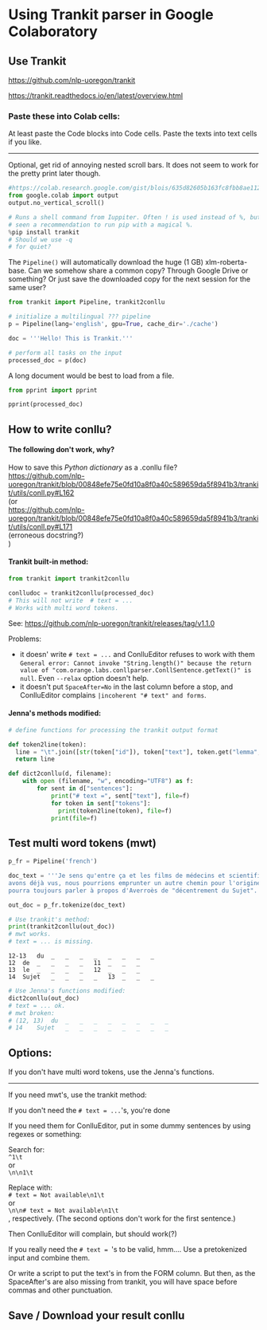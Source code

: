 # Using Trankit parser in Google Colaboratory

## Use Trankit

https://github.com/nlp-uoregon/trankit

https://trankit.readthedocs.io/en/latest/overview.html

### Paste these into Colab cells:

At least paste the Code blocks into Code cells. Paste the texts into text cells if you like.

---------------------------------------------------------
Optional, get rid of annoying nested scroll bars. It does not seem to work for the pretty print later though.
```python
#https://colab.research.google.com/gist/blois/635d82605b163fc8fbb8ae1128c7f388/no_vertical_scroll.ipynb
from google.colab import output
output.no_vertical_scroll()
```

```python
# Runs a shell command from Iuppiter. Often ! is used instead of %, but I've
# seen a recommendation to run pip with a magical %.
%pip install trankit
# Should we use -q
# for quiet?
```

The `Pipeline()` will automatically download the huge (1 GB) xlm-roberta-base.
Can we somehow share a common copy? Through Google Drive or something?
Or just save the downloaded copy for the next session for the same user? 

```python
from trankit import Pipeline, trankit2conllu

# initialize a multilingual ??? pipeline
p = Pipeline(lang='english', gpu=True, cache_dir='./cache')

doc = '''Hello! This is Trankit.'''

# perform all tasks on the input
processed_doc = p(doc)
```
A long document would be best to load from a file.

```python
from pprint import pprint  

pprint(processed_doc)
```

## How to write conllu?

#### The following don't work, why?
How to save this *Python dictionary* as a .conllu file?  
https://github.com/nlp-uoregon/trankit/blob/00848efe75e0fd10a8f0a40c589659da5f8941b3/trankit/utils/conll.py#L162  
(or  
https://github.com/nlp-uoregon/trankit/blob/00848efe75e0fd10a8f0a40c589659da5f8941b3/trankit/utils/conll.py#L171  
(erroneous docstring?)  
)

#### Trankit built-in method:
```python
from trankit import trankit2conllu

conlludoc = trankit2conllu(processed_doc)
# This will not write  # text = ...
# Works with multi word tokens.
```
See: https://github.com/nlp-uoregon/trankit/releases/tag/v1.1.0

Problems:
- it doesn' write `# text = ...` and ConlluEditor refuses to work with them `General error: Cannot invoke "String.length()" because the return value of "com.orange.labs.conllparser.ConllSentence.getText()" is null`. Even `--relax` option doesn't help.
- it doesn't put `SpaceAfter=No` in the last column before a stop, and ConlluEditor complains `|incoherent "# text" and forms`.

#### Jenna's methods modified:
```python
# define functions for processing the trankit output format

def token2line(token):
  line = "\t".join([str(token["id"]), token["text"], token.get("lemma", "_"), token.get("upos", "_"), token.get("xpos", "_"), token.get("feats", "_"), str(token.get("head", "_")), token.get("deprel", "_"), token.get("deps", "_"), "_"])
  return line

def dict2conllu(d, filename):
    with open (filename, "w", encoding="UTF8") as f:
        for sent in d["sentences"]:
            print("# text =", sent["text"], file=f)
            for token in sent["tokens"]:
              print(token2line(token), file=f)
            print(file=f)
```

## Test multi word tokens (mwt)

```python
p_fr = Pipeline('french')

doc_text = '''Je sens qu'entre ça et les films de médecins et scientifiques fous que nous
avons déjà vus, nous pourrions emprunter un autre chemin pour l'origine. On
pourra toujours parler à propos d'Averroès de "décentrement du Sujet".'''

out_doc = p_fr.tokenize(doc_text)
```

```python
# Use trankit's method:
print(trankit2conllu(out_doc))
# mwt works.
# text = ... is missing.
```

```
12-13	du	_	_	_	_	_	_	_	_
12	de	_	_	_	_	11	_	_	_
13	le	_	_	_	_	12	_	_	_
14	Sujet	_	_	_	_	13	_	_	_
```

```python
# Use Jenna's functions modified:
dict2conllu(out_doc)
# text = ... ok.
# mwt broken:
# (12, 13)	du	_	_	_	_	_	_	_	_
# 14	Sujet	_	_	_	_	_	_	_	_
```

## Options:

If you don't have multi word tokens, use the Jenna's functions.

-------------------------------------------------
If you need mwt's, use the trankit method:

If you don't need the `# text = ...`'s, you're done

If you need them for ConlluEditor, put in some dummy sentences by using regexes or something:

Search for:  
`^1\t`  
or  
`\n\n1\t`  

Replace with:  
`# text = Not available\n1\t`  
or  
`\n\n# text = Not available\n1\t`  
, respectively. (The second options don't work for the first sentence.)

Then ConlluEditor will complain, but should work(?)

If you really need the `# text = `'s to be valid, hmm.... Use a pretokenized input and combine them.

Or write a script to put the text's in from the FORM column. But then, as the SpaceAfter's are also missing from trankit, you will have space before commas and other punctuation.

## Save / Download your result conllu

